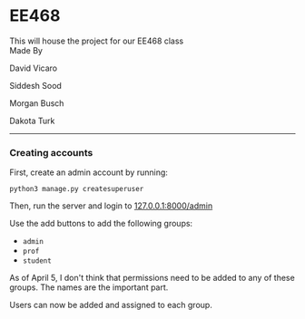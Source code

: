 # EE468

This will house the project for our EE468 class\
Made By 

David Vicaro

Siddesh Sood

Morgan Busch

Dakota Turk

---

### Creating accounts

First, create an admin account by running:

`python3 manage.py createsuperuser`

Then, run the server and login to [127.0.0.1:8000/admin](127.0.0.1:8000/admin)

Use the add buttons to add the following groups:
* `admin`
* `prof`
* `student`

As of April 5, I don't think that permissions need to be added to any of these groups. The names are the important part.

Users can now be added and assigned to each group.